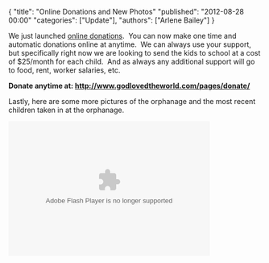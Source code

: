 {
  "title": "Online Donations and New Photos"
  "published": "2012-08-28 00:00"
  "categories": ["Update"],
  "authors": ["Arlene Bailey"]
}

<p>
	We just launched <a href="/pages/donate">online donations</a>. &nbsp;You can now make one time and automatic donations online at anytime. &nbsp;We can always use your support, but specifically right now we are looking to send the kids to school at a cost of $25/month for each child. &nbsp;And as always any additional support will go to food, rent, worker salaries, etc. &nbsp;</p>
<p>
	<strong>Donate anytime at:&nbsp;<a href="/pages/donate">http://www.godlovedtheworld.com/pages/donate/</a></strong></p>
<p>
	Lastly, here are some more pictures of the orphanage and the most recent children taken in at the orphanage.</p>
<p>
	<embed flashvars="host=picasaweb.google.com&amp;captions=1&amp;noautoplay=1&amp;hl=en_US&amp;feat=flashalbum&amp;RGB=0x000000&amp;feed=https%3A%2F%2Fpicasaweb.google.com%2Fdata%2Ffeed%2Fapi%2Fuser%2F111994399408696258069%2Falbumid%2F5781541646461342001%3Falt%3Drss%26kind%3Dphoto%26hl%3Den_US" height="267" pluginspage="http://www.macromedia.com/go/getflashplayer" src="https://picasaweb.google.com/s/c/bin/slideshow.swf" type="application/x-shockwave-flash" width="400"></embed></p>
